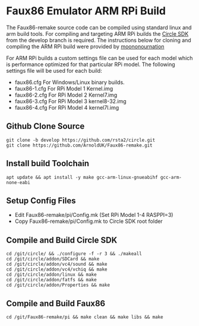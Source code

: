 # Faux86 Emulator ARM RPi Build
The Faux86-remake source code can be compiled using standard linux and arm build tools.
For compiling and targeting ARM RPi builds the [Circle SDK](https://github.com/rsta2/circle/tree/develop) from the develop branch is required.
The instructions below for cloning and compiling the ARM RPi build were provided by [moononournation](https://github.com/moononournation)

For ARM RPi builds a custom settings file can be used for each model which is performance optimized for
that particular RPi model. The following settings file will be used for each build:

- faux86.cfg      For Windows/Linux binary builds.
- faux86-1.cfg    For RPi Model 1 Kernel.img
- faux86-2.cfg    For RPi Model 2 Kernel7.img
- faux86-3.cfg    For RPi Model 3 kernel8-32.img
- faux86-4.cfg    For RPi Model 4 kernel7l.img

## Github Clone Source
```
git clone -b develop https://github.com/rsta2/circle.git
git clone https://github.com/ArnoldUK/Faux86-remake.git
```

## Install build Toolchain
```
apt update && apt install -y make gcc-arm-linux-gnueabihf gcc-arm-none-eabi
```

## Setup Config Files
- Edit Faux86-remake/pi/Config.mk (Set RPi Model 1-4 RASPPI=3)
- Copy Faux86-remake/pi/Config.mk to Circle SDK root folder

## Compile and Build Circle SDK
```
cd /git/circle/ && ./configure -f -r 3 && ./makeall
cd /git/circle/addon/SDCard && make
cd /git/circle/addon/vc4/sound && make
cd /git/circle/addon/vc4/vchiq && make
cd /git/circle/addon/linux && make
cd /git/circle/addon/fatfs && make
cd /git/circle/addon/Properties && make
```

## Compile and Build Faux86
```
cd /git/Faux86-remake/pi && make clean && make libs && make
```
